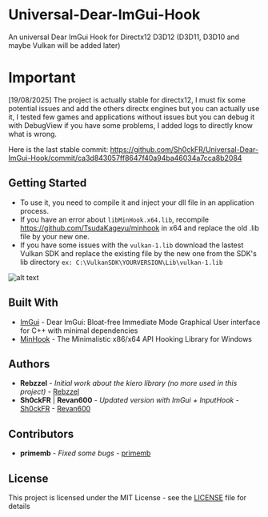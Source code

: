 # Universal-Dear-ImGui-Hook
An universal Dear ImGui Hook for Directx12 D3D12 (D3D11, D3D10 and maybe Vulkan will be added later)

# Important

[19/08/2025] The project is actually stable for directx12, I must fix some potential issues and add the others directx engines but you can actually use it, I tested few games and applications without issues but you can debug it with DebugView if you have some problems, I added logs to directly know what is wrong.

Here is the last stable commit: https://github.com/Sh0ckFR/Universal-Dear-ImGui-Hook/commit/ca3d843057ff8647f40a94ba46034a7cca8b2084

## Getting Started

- To use it, you need to compile it and inject your dll file in an application process.
- If you have an error about `libMinHook.x64.lib`, recompile https://github.com/TsudaKageyu/minhook in x64 and replace the old .lib file by your new one.
- If you have some issues with the `vulkan-1.lib` download the lastest Vulkan SDK and replace the existing file by the new one from the SDK's lib directory `ex: C:\VulkanSDK\YOURVERSION\Lib\vulkan-1.lib`

![alt text](https://raw.githubusercontent.com/Sh0ckFR/Universal-Dear-ImGui-Hook/master/imgui.png)

## Built With

* [ImGui](https://github.com/ocornut/imgui) - Dear ImGui: Bloat-free Immediate Mode Graphical User interface for C++ with minimal dependencies
* [MinHook](https://github.com/TsudaKageyu/minhook) - The Minimalistic x86/x64 API Hooking Library for Windows

## Authors

* **Rebzzel** - *Initial work about the kiero library (no more used in this project)* - [Rebzzel](https://github.com/Rebzzel)
* **Sh0ckFR** | **Revan600** - *Updated version with ImGui + InputHook* - [Sh0ckFR](https://github.com/Sh0ckFR) - [Revan600](https://github.com/Revan600)

## Contributors

* **primemb** - *Fixed some bugs* - [primemb](https://github.com/primemb)

## License

This project is licensed under the MIT License - see the [LICENSE](LICENSE) file for details







